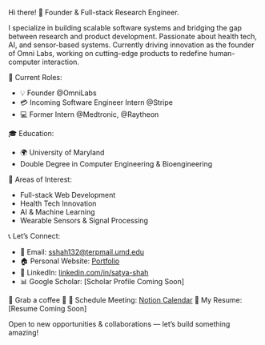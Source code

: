 Hi there! 👋
Founder & Full-stack Research Engineer.

I specialize in building scalable software systems and bridging the gap between research and product development. Passionate about health tech, AI, and sensor-based systems. Currently driving innovation as the founder of Omni Labs, working on cutting-edge products to redefine human-computer interaction.

🌟 Current Roles:
- 💡 Founder @OmniLabs
- 💳 Incoming Software Engineer Intern @Stripe
- 💻 Former Intern @Medtronic, @Raytheon

🎓 Education:
- 🌍 University of Maryland
- Double Degree in Computer Engineering & Bioengineering

🌱 Areas of Interest:
- Full-stack Web Development
- Health Tech Innovation
- AI & Machine Learning
- Wearable Sensors & Signal Processing

📞 Let’s Connect:
- 📧 Email: sshah132@terpmail.umd.edu
- 🏠 Personal Website: [Portfolio](https://shahsatya.com/)
- 💼 LinkedIn: [linkedin.com/in/satya-shah](https://www.linkedin.com/in/satya-shah/)
- 📊 Google Scholar: [Scholar Profile Coming Soon]

🍺 Grab a coffee 🍵
📅 Schedule Meeting: [Notion Calendar](https://calendar.notion.so/meet/satyashah/w76tt4ldk)
📃 My Resume: [Resume Coming Soon]

Open to new opportunities & collaborations — let’s build something amazing!

